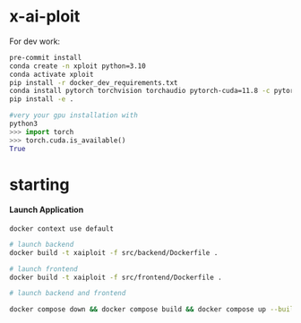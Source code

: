 # x-ai-ploit

For dev work:

```bash
pre-commit install
conda create -n xploit python=3.10
conda activate xploit
pip install -r docker_dev_requirements.txt
conda install pytorch torchvision torchaudio pytorch-cuda=11.8 -c pytorch -c nvidia -y
pip install -e .
```

```python
#very your gpu installation with
python3
>>> import torch
>>> torch.cuda.is_available()
True
```


# starting

#### Launch Application
`docker context use default`
```bash
# launch backend
docker build -t xaiploit -f src/backend/Dockerfile .
```

```bash
# launch frontend
docker build -t xaiploit -f src/frontend/Dockerfile .
```

```bash
# launch backend and frontend

docker compose down && docker compose build && docker compose up --build -d && docker image prune -f
```
